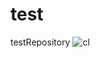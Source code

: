 # test
testRepository
![cl](https://user-images.githubusercontent.com/34936885/34563128-a50b5a94-f194-11e7-9129-f80883cfd5e3.png)
